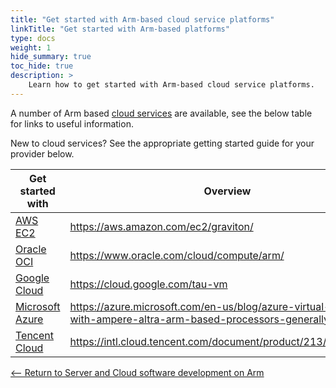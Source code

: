 ```yaml
---
title: "Get started with Arm-based cloud service platforms"
linkTitle: "Get started with Arm-based platforms"
type: docs
weight: 1
hide_summary: true
toc_hide: true
description: >
    Learn how to get started with Arm-based cloud service platforms.
---
```


A number of Arm based [cloud services](https://www.arm.com/solutions/infrastructure/cloud-computing) are available, see the below table for links to useful information.

New to cloud services? See the appropriate getting started guide for your provider below.

| Get started with         | Overview |
| ---                      | ---      |
| [AWS EC2](aws)           | https://aws.amazon.com/ec2/graviton/
| [Oracle OCI](oci)        | https://www.oracle.com/cloud/compute/arm/
| [Google Cloud](google)   | https://cloud.google.com/tau-vm
| [Microsoft Azure](msft)  | https://azure.microsoft.com/en-us/blog/azure-virtual-machines-with-ampere-altra-arm-based-processors-generally-available
| [Tencent Cloud](tencent) | https://intl.cloud.tencent.com/document/product/213/11518#SR1

[<-- Return to Server and Cloud software development on Arm](/cloud)
